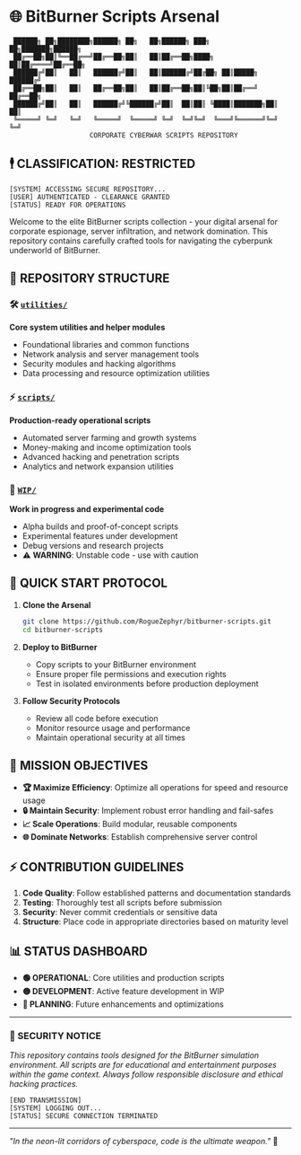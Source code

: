 # 🌐 BitBurner Scripts Arsenal
```
 ██████╗ ██╗████████╗██████╗ ██╗   ██╗██████╗ ███╗   ██╗███████╗██████╗ 
 ██╔══██╗██║╚══██╔══╝██╔══██╗██║   ██║██╔══██╗████╗  ██║██╔════╝██╔══██╗
 ██████╔╝██║   ██║   ██████╔╝██║   ██║██████╔╝██╔██╗ ██║█████╗  ██████╔╝
 ██╔══██╗██║   ██║   ██╔══██╗██║   ██║██╔══██╗██║╚██╗██║██╔══╝  ██╔══██╗
 ██████╔╝██║   ██║   ██████╔╝╚██████╔╝██║  ██║██║ ╚████║███████╗██║  ██║
 ╚═════╝ ╚═╝   ╚═╝   ╚═════╝  ╚═════╝ ╚═╝  ╚═╝╚═╝  ╚═══╝╚══════╝╚═╝  ╚═╝
                    CORPORATE CYBERWAR SCRIPTS REPOSITORY                    
```

## 🕴️ CLASSIFICATION: RESTRICTED
```
[SYSTEM] ACCESSING SECURE REPOSITORY...
[USER] AUTHENTICATED - CLEARANCE GRANTED
[STATUS] READY FOR OPERATIONS
```

Welcome to the elite BitBurner scripts collection - your digital arsenal for corporate espionage, server infiltration, and network domination. This repository contains carefully crafted tools for navigating the cyberpunk underworld of BitBurner.

## 📁 REPOSITORY STRUCTURE

### 🛠️ [`utilities/`](./utilities/)
**Core system utilities and helper modules**
- Foundational libraries and common functions
- Network analysis and server management tools
- Security modules and hacking algorithms
- Data processing and resource optimization utilities

### ⚡ [`scripts/`](./scripts/)
**Production-ready operational scripts**
- Automated server farming and growth systems
- Money-making and income optimization tools
- Advanced hacking and penetration scripts
- Analytics and network expansion utilities

### 🚧 [`WIP/`](./WIP/)
**Work in progress and experimental code**
- Alpha builds and proof-of-concept scripts
- Experimental features under development
- Debug versions and research projects
- ⚠️ **WARNING**: Unstable code - use with caution

## 🚀 QUICK START PROTOCOL

1. **Clone the Arsenal**
   ```bash
   git clone https://github.com/RogueZephyr/bitburner-scripts.git
   cd bitburner-scripts
   ```

2. **Deploy to BitBurner**
   - Copy scripts to your BitBurner environment
   - Ensure proper file permissions and execution rights
   - Test in isolated environments before production deployment

3. **Follow Security Protocols**
   - Review all code before execution
   - Monitor resource usage and performance
   - Maintain operational security at all times

## 🎯 MISSION OBJECTIVES

- **🏆 Maximize Efficiency**: Optimize all operations for speed and resource usage
- **🔒 Maintain Security**: Implement robust error handling and fail-safes
- **📈 Scale Operations**: Build modular, reusable components
- **🌐 Dominate Networks**: Establish comprehensive server control

## ⚡ CONTRIBUTION GUIDELINES

1. **Code Quality**: Follow established patterns and documentation standards
2. **Testing**: Thoroughly test all scripts before submission
3. **Security**: Never commit credentials or sensitive data
4. **Structure**: Place code in appropriate directories based on maturity level

## 📊 STATUS DASHBOARD

- **🟢 OPERATIONAL**: Core utilities and production scripts
- **🟡 DEVELOPMENT**: Active feature development in WIP
- **🔵 PLANNING**: Future enhancements and optimizations

---

### 🔐 SECURITY NOTICE
*This repository contains tools designed for the BitBurner simulation environment. All scripts are for educational and entertainment purposes within the game context. Always follow responsible disclosure and ethical hacking practices.*

```
[END TRANSMISSION]
[SYSTEM] LOGGING OUT...
[STATUS] SECURE CONNECTION TERMINATED
```

---
*"In the neon-lit corridors of cyberspace, code is the ultimate weapon."* 🌆